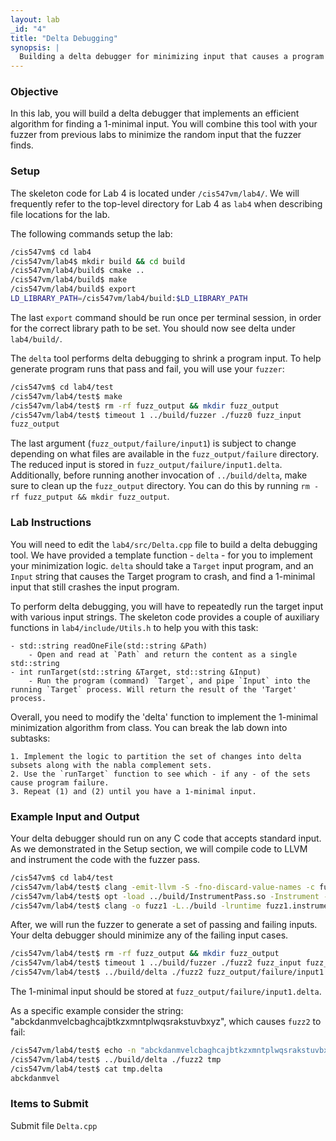 ```yaml
---
layout: lab
_id: "4"
title: "Delta Debugging"
synopsis: |
  Building a delta debugger for minimizing input that causes a program to crash.
---
```


### Objective
In this lab, you will build a delta debugger that implements an efficient algorithm for finding a 1-minimal input. You will combine this tool with your fuzzer from previous labs to minimize the random input that the fuzzer finds.

### Setup
The skeleton code for Lab 4 is located under `/cis547vm/lab4/`. We will frequently refer to the top-level directory for Lab 4 as `lab4` when describing file locations for the lab.

The following commands setup the lab:

```sh
/cis547vm$ cd lab4
/cis547vm/lab4$ mkdir build && cd build
/cis547vm/lab4/build$ cmake ..
/cis547vm/lab4/build$ make
/cis547vm/lab4/build$ export
LD_LIBRARY_PATH=/cis547vm/lab4/build:$LD_LIBRARY_PATH
```

The last `export` command should be run once per terminal session, in order for the correct library path to be set. You should now see delta under `lab4/build/`.

The `delta` tool performs delta debugging to shrink a program input. To help generate program runs that pass and fail, you will use your `fuzzer`:

```sh
/cis547vm$ cd lab4/test
/cis547vm/lab4/test$ make
/cis547vm/lab4/test$ rm -rf fuzz_output && mkdir fuzz_output
/cis547vm/lab4/test$ timeout 1 ../build/fuzzer ./fuzz0 fuzz_input
fuzz_output
```

The last argument (`fuzz_output/failure/input1`) is subject to change depending on what files are available in the `fuzz_output/failure` directory. The reduced input is stored in `fuzz_output/failure/input1.delta`. Additionally, before running another invocation of `../build/delta`, make sure to clean up the `fuzz_output` directory. You can do this by running `rm -rf fuzz_putput && mkdir fuzz_output`.

### Lab Instructions

You will need to edit the `lab4/src/Delta.cpp` file to build a delta debugging tool. We have provided a template function - `delta` - for you to implement your minimization logic. `delta` should take a `Target` input program, and an `Input` string that causes the Target program to crash, and find a 1-minimal input that still crashes the input program.

To perform delta debugging, you will have to repeatedly run the target input with various input strings. The skeleton code provides a couple of auxiliary functions in `lab4/include/Utils.h` to help you with this task:

    - std::string readOneFile(std::string &Path)
        - Open and read at `Path` and return the content as a single std::string
    - int runTarget(std::string &Target, std::string &Input)
        - Run the program (command) `Target`, and pipe `Input` into the running `Target` process. Will return the result of the 'Target' process.

Overall, you need to modify the 'delta' function to implement the 1-minimal minimization algorithm from class. You can break the lab down into subtasks:

    1. Implement the logic to partition the set of changes into delta subsets along with the nabla complement sets.
    2. Use the `runTarget` function to see which - if any - of the sets cause program failure.
    3. Repeat (1) and (2) until you have a 1-minimal input.

### Example Input and Output

Your delta debugger should run on any C code that accepts standard input. As we demonstrated in the Setup section, we will compile code to LLVM and instrument the code with the fuzzer pass.

```sh
/cis547vm$ cd lab4/test
/cis547vm/lab4/test$ clang -emit-llvm -S -fno-discard-value-names -c fuzz1.c -g
/cis547vm/lab4/test$ opt -load ../build/InstrumentPass.so -Instrument -S fuzz1.11 -o fuzz1.instrumented.11
/cis547vm/lab4/test$ clang -o fuzz1 -L../build -lruntime fuzz1.instrumented.11
```

After, we will run the fuzzer to generate a set of passing and failing inputs. Your delta debugger should minimize any of the failing input cases.

```sh
/cis547vm/lab4/test$ rm -rf fuzz_output && mkdir fuzz_output
/cis547vm/lab4/test$ timeout 1 ../build/fuzzer ./fuzz2 fuzz_input fuzz_output
/cis547vm/lab4/test$ ../build/delta ./fuzz2 fuzz_output/failure/input1
```

The 1-minimal input should be stored at `fuzz_output/failure/input1.delta`.

As a specific example consider the string: "abckdanmvelcbaghcajbtkzxmntplwqsrakstuvbxyz", which causes `fuzz2` to fail:

```sh
/cis547vm/lab4/test$ echo -n "abckdanmvelcbaghcajbtkzxmntplwqsrakstuvbxyz" > tmp
/cis547vm/lab4/test$ ../build/delta ./fuzz2 tmp
/cis547vm/lab4/test$ cat tmp.delta
abckdanmvel
```

### Items to Submit

Submit file `Delta.cpp`